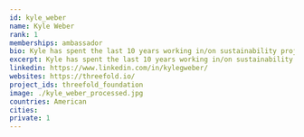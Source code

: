```yaml
---
id: kyle_weber
name: Kyle Weber
rank: 1
memberships: ambassador
bio: Kyle has spent the last 10 years working in/on sustainability projects ranging from large scale commercial solar farms to rural NGO tuberculosis control programs. He has worked on a number of startups and founder of EVERA, a Dubai-based organization trying to make mobility more sustainable. Everyday he tries very hard not to be an idiot, or take himself too seriously. Sometimes he is successful. Ambassador fell in love with Threefold I believe in ThreeFold Foundation because I believe in the people behind the movement.
excerpt: Kyle has spent the last 10 years working in/on sustainability projects ranging from large scale commercial solar farms to rural NGO.
linkedin: https://www.linkedin.com/in/kylegweber/
websites: https://threefold.io/
project_ids: threefold_foundation
image: ./kyle_weber_processed.jpg
countries: American
cities:
private: 1
---
```

